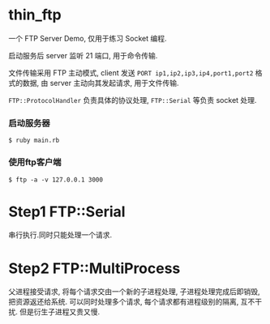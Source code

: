 # thin_ftp

一个 FTP Server Demo, 仅用于练习 Socket 编程.

启动服务后 server 监听 21 端口, 用于命令传输.

文件传输采用 FTP 主动模式, client 发送 `PORT ip1,ip2,ip3,ip4,port1,port2` 格式的数据, 由 server 主动向其发起请求, 用于文件传输.


`FTP::ProtocolHandler` 负责具体的协议处理, `FTP::Serial` 等负责 socket 处理.



### 启动服务器

```
$ ruby main.rb
```

### 使用ftp客户端

```
$ ftp -a -v 127.0.0.1 3000
```


# Step1 FTP::Serial

串行执行.同时只能处理一个请求.


# Step2 FTP::MultiProcess

父进程接受请求, 将每个请求交由一个新的子进程处理, 子进程处理完成后即销毁, 把资源返还给系统.
可以同时处理多个请求, 每个请求都有进程级别的隔离, 互不干扰. 但是衍生子进程又贵又慢.




